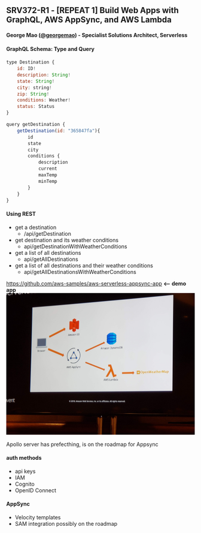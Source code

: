 ## SRV372-R1 - [REPEAT 1] Build Web Apps with GraphQL, AWS AppSync, and AWS Lambda

#### George Mao ([@georgemao](https://twitter.com/georgemao)) - Specialist Solutions Architect, Serverless

#### GraphQL Schema: Type and Query
```javascript
type Destination {
	id: ID!
	description: String!
	state: String!
	city: string!
	zip: String!
	conditions: Weather!
	status: Status
}
```
```javascript
query getDestination {
	getDestination(id: "365847fa"){
		id
		state
		city
		conditions {
			description
			current
			maxTemp
			minTemp
		}
	}
}
```

#### Using REST
- get a destination
	- /api/getDestination
- get destination and its weather conditions
	- api/getDestinationWithWeatherConditions
- get a list of all destinations
	- api/getAllDestinations
- get a list of all destinations and their weather conditions
	- api/getAllDestinationsWithWeatherConditions

https://github.com/aws-samples/aws-serverless-appsync-app  **<-- demo app**
![  ](../images/20181129_131452.jpg)

Apollo server has prefecthing, is on the roadmap for Appsync

#### auth methods
- api keys
- IAM
- Cognito
- OpenID Connect

#### AppSync
- Velocity templates
- SAM integration possibly on the roadmap